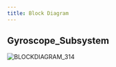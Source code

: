```yaml
---
title: Block Diagram
---
```

## Gyroscope_Subsystem
![BLOCKDIAGRAM_314](https://github.com/user-attachments/assets/f54ad6b6-9f22-4390-9884-9480ab0ae2c1)
